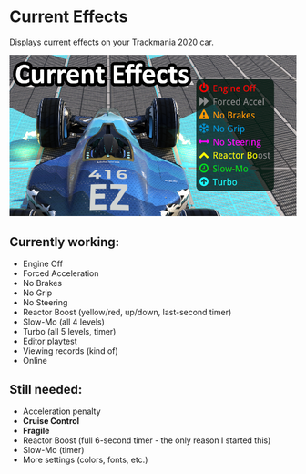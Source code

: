 # Current Effects
Displays current effects on your Trackmania 2020 car.

![](image_text.png)

## Currently working:
- Engine Off
- Forced Acceleration
- No Brakes
- No Grip
- No Steering
- Reactor Boost (yellow/red, up/down, last-second timer)
- Slow-Mo (all 4 levels)
- Turbo (all 5 levels, timer)
- Editor playtest
- Viewing records (kind of)
- Online

## Still needed:
- Acceleration penalty
- **Cruise Control**
- **Fragile**
- Reactor Boost (full 6-second timer - the only reason I started this)
- Slow-Mo (timer)
- More settings (colors, fonts, etc.)